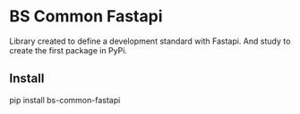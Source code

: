# BS Common Fastapi

Library created to define a development standard with Fastapi. And study to create the first package in PyPi.

## Install

pip install bs-common-fastapi
